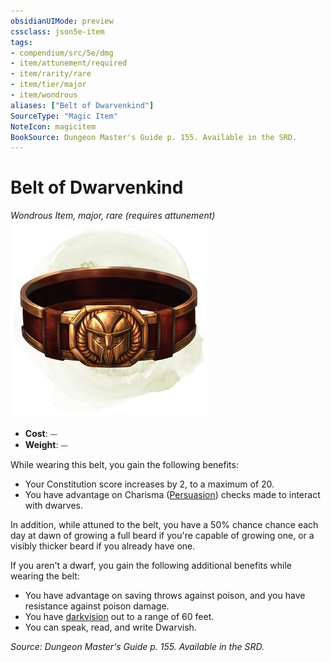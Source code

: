 ```yaml
---
obsidianUIMode: preview
cssclass: json5e-item
tags:
- compendium/src/5e/dmg
- item/attunement/required
- item/rarity/rare
- item/tier/major
- item/wondrous
aliases: ["Belt of Dwarvenkind"]
SourceType: "Magic Item"
NoteIcon: magicitem
BookSource: Dungeon Master's Guide p. 155. Available in the SRD.
---
```

# Belt of Dwarvenkind
*Wondrous Item, major, rare (requires attunement)*  
![](https://raw.githubusercontent.com/5etools-mirror-2/5etools-img/main/items/DMG/Belt%20of%20Dwarvenkind.webp#right)  

- **Cost**: ⏤
- **Weight**: ⏤

While wearing this belt, you gain the following benefits:

- Your Constitution score increases by 2, to a maximum of 20.  
- You have advantage on Charisma ([Persuasion](/2-Mechanics/CLI/rules/skills.md#Persuasion)) checks made to interact with dwarves.  

In addition, while attuned to the belt, you have a 50% chance chance each day at dawn of growing a full beard if you're capable of growing one, or a visibly thicker beard if you already have one.

If you aren't a dwarf, you gain the following additional benefits while wearing the belt:

- You have advantage on saving throws against poison, and you have resistance against poison damage.  
- You have [darkvision](/2-Mechanics/CLI/rules/senses.md#darkvision) out to a range of 60 feet.  
- You can speak, read, and write Dwarvish.  

*Source: Dungeon Master's Guide p. 155. Available in the SRD.*